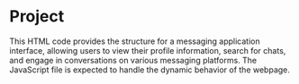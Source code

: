 # Project

 This HTML code provides the structure for a messaging application interface, allowing users to view their profile information, search for chats, and engage in conversations on various messaging platforms. The JavaScript file is expected to handle the dynamic behavior of the webpage.


